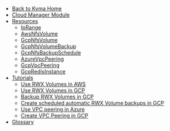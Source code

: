 <!-- markdown-link-check-disable -->
* [Back to Kyma Home](/)
* [Cloud Manager Module](/cloud-manager/user/README.md)
* [Resources](/cloud-manager/user/resources/README.md)
  * [IpRange](/cloud-manager/user/resources/04-10-iprange.md)
  * [AwsNfsVolume](/cloud-manager/user/resources/04-20-10-aws-nfs-volume.md)
  * [GcpNfsVolume](/cloud-manager/user/resources/04-30-10-gcp-nfs-volume.md)
  * [GcpNfsVolumeBackup](/cloud-manager/user/resources/04-70-10-gcp-nfs-volume-backup.md)
  * [GcpNfsBackupSchedule](/cloud-manager/user/resources/04-30-30-gcp-nfs-backup-schedule.md)
  * [AzureVpcPeering](/cloud-manager/user/resources/04-40-10-azure-vpc-peering.md)
  * [GcpVpcPeering](/cloud-manager/user/resources/04-50-gcp-vpc-peering.md)
  * [GcpRedisInstance](/cloud-manager/user/resources/04-60-gcp-redis-instance.md)
* [Tutorials](/cloud-manager/user/tutorials/README.md)
  * [Use RWX Volumes in AWS](/cloud-manager/user/tutorials/01-10-aws-nfs-volume.md)
  * [Use RWX Volumes in GCP](/cloud-manager/user/tutorials/01-20-gcp-nfs-volume.md)
  * [Backup RWX Volumes in GCP](/cloud-manager/user/tutorials/01-70-gcp-nfs-volume-backup.md)
  * [Create scheduled automatic RWX Volume backups in GCP](/cloud-manager/user/tutorials/01-80-gcp-scheduled-nfs-backup.md)
  * [Use VPC peering in Azure](/cloud-manager/user/tutorials/01-30-azure-vpc-peering.md)
  * [Create VPC Peering in GCP](/cloud-manager/user/tutorials/01-30-gcp-vpc-peering.md)
* [Glossary](/cloud-manager/user/00-10-glossary.md)
<!-- markdown-link-check-enable -->

